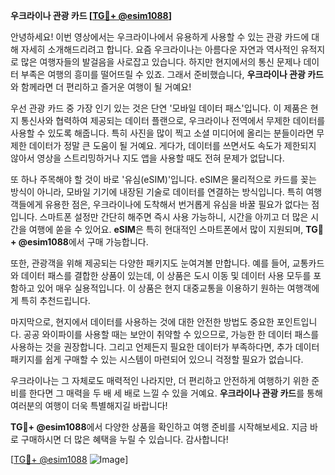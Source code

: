 **우크라이나 관광 카드 [[TG💪+ @esim1088](https://t.me/s/esim1088)]**

안녕하세요! 이번 영상에서는 우크라이나에서 유용하게 사용할 수 있는 관광 카드에 대해 자세히 소개해드리려고 합니다. 요즘 우크라이나는 아름다운 자연과 역사적인 유적지로 많은 여행자들의 발걸음을 사로잡고 있습니다. 하지만 현지에서의 통신 문제나 데이터 부족은 여행의 흥미를 떨어뜨릴 수 있죠. 그래서 준비했습니다, **우크라이나 관광 카드**와 함께라면 더 편리하고 즐거운 여행이 될 거예요!

우선 관광 카드 중 가장 인기 있는 것은 단연 '모바일 데이터 패스'입니다. 이 제품은 현지 통신사와 협력하여 제공되는 데이터 플랜으로, 우크라이나 전역에서 무제한 데이터를 사용할 수 있도록 해줍니다. 특히 사진을 많이 찍고 소셜 미디어에 올리는 분들이라면 무제한 데이터가 정말 큰 도움이 될 거예요. 게다가, 데이터를 쓰면서도 속도가 제한되지 않아서 영상을 스트리밍하거나 지도 앱을 사용할 때도 전혀 문제가 없답니다.

또 하나 주목해야 할 것이 바로 '유심(eSIM)'입니다. eSIM은 물리적으로 카드를 꽂는 방식이 아니라, 모바일 기기에 내장된 기술로 데이터를 연결하는 방식입니다. 특히 여행객들에게 유용한 점은, 우크라이나에 도착해서 번거롭게 유심을 바꿀 필요가 없다는 점입니다. 스마트폰 설정만 간단히 해주면 즉시 사용 가능하니, 시간을 아끼고 더 많은 시간을 여행에 쏟을 수 있어요. **eSIM**은 특히 현대적인 스마트폰에서 많이 지원되며, **TG💪+ @esim1088**에서 구매 가능합니다.

또한, 관광객을 위해 제공되는 다양한 패키지도 눈여겨볼 만합니다. 예를 들어, 교통카드와 데이터 패스를 결합한 상품이 있는데, 이 상품은 도시 이동 및 데이터 사용 모두를 포함하고 있어 매우 실용적입니다. 이 상품은 현지 대중교통을 이용하기 원하는 여행객에게 특히 추천드립니다.

마지막으로, 현지에서 데이터를 사용하는 것에 대한 안전한 방법도 중요한 포인트입니다. 공공 와이파이를 사용할 때는 보안이 취약할 수 있으므로, 가능한 한 데이터 패스를 사용하는 것을 권장합니다. 그리고 언제든지 필요한 데이터가 부족하다면, 추가 데이터 패키지를 쉽게 구매할 수 있는 시스템이 마련되어 있으니 걱정할 필요가 없습니다.

우크라이나는 그 자체로도 매력적인 나라지만, 더 편리하고 안전하게 여행하기 위한 준비를 한다면 그 매력을 두 배 세 배로 느낄 수 있을 거예요. **우크라이나 관광 카드**를 통해 여러분의 여행이 더욱 특별해지길 바랍니다! 

**TG💪+ @esim1088**에서 다양한 상품을 확인하고 여행 준비를 시작해보세요. 지금 바로 구매하시면 더 많은 혜택을 누릴 수 있습니다. 감사합니다! 

[[TG💪+ @esim1088](https://t.me/s/esim1088) ![Image](https://i.postimg.cc/Y0z9fWf4/image.png)]